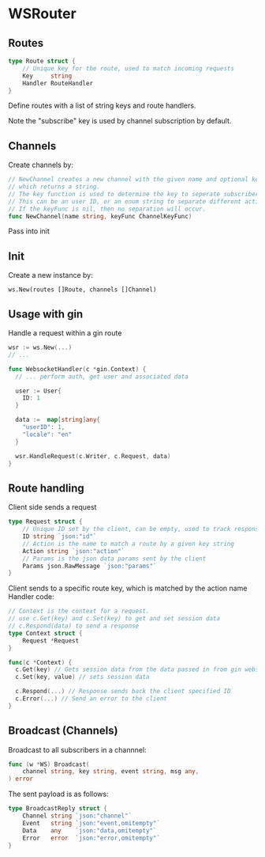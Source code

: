 # WSRouter

## Routes
```go
type Route struct {
	// Unique key for the route, used to match incoming requests
	Key     string
	Handler RouteHandler
}
```

Define routes with a list of string keys and route handlers.

Note the "subscribe" key is used by channel subscription by default.

## Channels

Create channels by:

```go
// NewChannel creates a new channel with the given name and optional key function
// which returns a string.
// The key function is used to determine the key to seperate subscribers within a channel.
// This can be an user ID, or an enum string to separate different actions within a channel.
// If the keyFunc is nil, then no separation will occur.
func NewChannel(name string, keyFunc ChannelKeyFunc)
```

Pass into init

## Init
Create a new instance by:

`ws.New(routes []Route, channels []Channel)`

## Usage with gin

Handle a request within a gin route

```go
wsr := ws.New(...)
// ...

func WebsocketHandler(c *gin.Context) {
  // ... perform auth, get user and associated data

  user := User{
    ID: 1
  }

  data :=  map[string]any{
    "userID": 1,
    "locale": "en"
  }

  wsr.HandleRequest(c.Writer, c.Request, data)
}
```

## Route handling

Client side sends a request
```go
type Request struct {
	// Unique ID set by the client, can be empty, used to track responses
	ID string `json:"id"`
	// Action is the name to match a route by a given key string
	Action string `json:"action"`
	// Params is the json data params sent by the client
	Params json.RawMessage `json:"params"`
}
```

Client sends to a specific route key, which is matched by the action name
Handler code:

```go
// Context is the context for a request.
// use c.Get(key) and c.Set(key) to get and set session data
// c.Respond(data) to send a response
type Context struct {
	Request *Request
}
```

```go
func(c *Context) {
  c.Get(key) // Gets session data from the data passed in from gin websocket handler
  c.Set(key, value) // sets session data

  c.Respond(...) // Response sends back the client specified ID
  c.Error(...) // Send an error to the client
}
```

## Broadcast (Channels)
Broadcast to all subscribers in a channnel:

```go
func (w *WS) Broadcast(
	channel string, key string, event string, msg any,
) error
```

The sent payload is as follows:
```go
type BroadcastReply struct {
	Channel string `json:"channel"`
	Event   string `json:"event,omitempty"`
	Data    any    `json:"data,omitempty"`
	Error   error  `json:"error,omitempty"`
}
```
